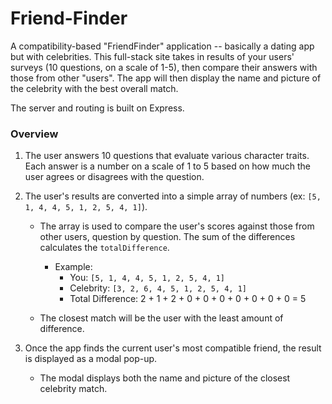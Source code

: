# Friend-Finder

A compatibility-based "FriendFinder" application -- basically a dating app but with celebrities. This full-stack site takes in results of your users' surveys (10 questions, on a scale of 1-5), then compare their answers with those from other "users". The app will then display the name and picture of the celebrity with the best overall match. 

The server and routing is built on Express.

### Overview

1. The user answers 10 questions that evaluate various character traits. Each answer is a number on a scale of 1 to 5 based on how much the user agrees or disagrees with the question.

2. The user's results are converted into a simple array of numbers (ex: `[5, 1, 4, 4, 5, 1, 2, 5, 4, 1]`).
   * The array is used to compare the user's scores against those from other users, question by question. The sum of the differences calculates the `totalDifference`.
     * Example: 
       * You: `[5, 1, 4, 4, 5, 1, 2, 5, 4, 1]`
       * Celebrity: `[3, 2, 6, 4, 5, 1, 2, 5, 4, 1]`
       * Total Difference: 2 + 1 + 2 + 0 + 0 + 0 + 0 + 0 + 0 + 0 = 5

   * The closest match will be the user with the least amount of difference.

3. Once the app finds the current user's most compatible friend, the result is displayed as a modal pop-up.
   * The modal displays both the name and picture of the closest celebrity match. 
